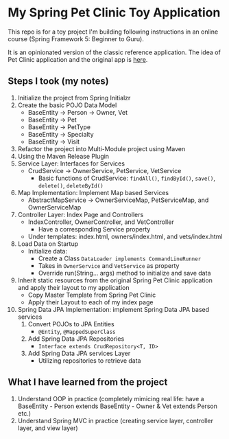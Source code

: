 # My Spring Pet Clinic Toy Application

This repo is for a toy project I'm building following instructions in an online course (Spring Framework 5: Beginner to Guru). 

It is an opinionated version of the classic reference application. The idea of Pet Clinic application and the original app is [here](https://github.com/spring-projects/spring-petclinic).

## Steps I took (my notes)

1. Initialize the project from Spring Initialzr
2. Create the basic POJO Data Model
    - BaseEntity -> Person -> Owner, Vet
    - BaseEntity -> Pet
    - BaseEntity -> PetType
    - BaseEntity -> Specialty
    - BaseEntity -> Visit
3. Refactor the project into Multi-Module project using Maven
4. Using the Maven Release Plugin
5. Service Layer: Interfaces for Services 
    - CrudService -> OwnerService, PetService, VetService
       - Basic functions of CrudService: `findAll()`, `findById()`, `save()`, `delete()`, `deleteById()`
6. Map Implementation: Implement Map based Services
    - AbstractMapService -> OwnerServiceMap, PetServiceMap, and OwnerServiceMap
7. Controller Layer: Index Page and Controllers
    - IndexController, OwnerController, and VetController
        - Have a corresponding Service property
    - Under templates: index.html, owners/index.html, and vets/index.html
8. Load Data on Startup
    - Initialize data:
        - Create a Class `DataLoader implements CommandLineRunner`
        - Takes in `OwnerService` and `VetService` as property
        - Override run(String... args) method to initialize and save data
9. Inherit static resources from the original Spring Pet Clinic application and apply their layout to my application
    - Copy Master Template from Spring Pet Clinic
    - Apply their Layout to each of my index page
10. Spring Data JPA Implementation: implement Spring Data JPA based services
    1. Convert POJOs to JPA Entities
        - `@Entity`, `@MappedSuperClass`
    2. Add Spring Data JPA Repositories
        - `Interface extends CrudRepository<T, ID>`
    3. Add Spring Data JPA services Layer
        - Utilizing repositories to retrieve data
        
    
## What I have learned from the project
1. Understand OOP in practice (completely mimicing real life: have a BaseEntity - Person extends BaseEntity - Owner & Vet extends Person etc.)
2. Understand Spring MVC in practice (creating service layer, controller layer, and view layer)
